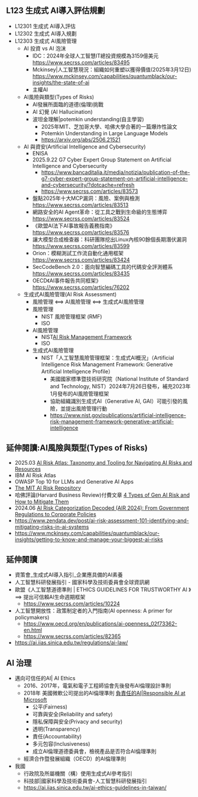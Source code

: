 ## L123 生成式 AI導入評估規劃
- L12301 生成式 AI導入評估
- L12302 生成式 AI導入規劃
- L12303 生成式 AI風險管理
  - AI 投資 vs AI 泡沫
    - IDC：2024年全球人工智慧IT總投資規模為3159億美元 https://www.secrss.com/articles/83495
    - Mckinsey|人工智慧現況：組織如何重塑以獲得價值(2025年3月12日)  https://www.mckinsey.com/capabilities/quantumblack/our-insights/the-state-of-ai
    - 主權AI 
  - AI風險與類型(Types of Risks)
    - AI發展所面臨的道德(倫理)挑戰
    - AI 幻覺 (AI Hallucination)
    - 波坦金理解|potemkin understanding(自主學習)
      - 2025年MIT、芝加哥大學、哈佛大學合著的一篇爆炸性論文
      - Potemkin Understanding in Large Language Models
      - https://arxiv.org/abs/2506.21521
  - AI 與資安(Artificial Intelligence and Cybersecurity)
    - ENISA
    - 2025.9.22 G7 Cyber Expert Group Statement on Artificial Intelligence and Cybersecurity
      - https://www.bancaditalia.it/media/notizia/publication-of-the-g7-cyber-expert-group-statement-on-artificial-intelligence-and-cybersecurity/?dotcache=refresh
      - https://www.secrss.com/articles/83573
    - 盤點2025年十大MCP漏洞：風險、案例與檢測  https://www.secrss.com/articles/83513
    - 網路安全的AI Agent革命：從工具之戰到生命級的生態博弈  https://www.secrss.com/articles/83524
    - 《歐盟AI法下AI事故報告義務指南》 https://www.secrss.com/articles/83576
    - 讓大模型合成檢查器：科研團隊挖出Linux內核90餘個長期潛伏漏洞  https://www.secrss.com/articles/83599
    - Orion：模糊測試工作流自動化通用框架 https://www.secrss.com/articles/83424
    - SecCodeBench 2.0：面向智慧編碼工具的代碼安全評測體系  https://www.secrss.com/articles/83435
    - OECD《AI事件報告共同框架》 https://www.secrss.com/articles/76202
  - 生成式AI風險管理(AI Risk Assessment)
    - 風險管理 <==> AI風險管理 <==> 生成式AI風險管理
    - 風險管理
      - NIST 風險管理框架 (RMF)
      - ISO
    - AI風險管理
      - NIST[AI Risk Management Framework](https://www.nist.gov/itl/ai-risk-management-framework)
      - ISO
    - 生成式AI風險管理
      - NIST「人工智慧風險管理框架：生成式AI概況」（Artificial Intelligence Risk Management Framework: Generative Artificial Intelligence Profile）
        - 美國國家標準暨技術研究院（National Institute of Standard and Technology, NIST）2024年7月26日發布，補充2023年1月發布的AI風險管理框架
        - 協助組織識別生成式AI（Generative AI, GAI）可能引發的風險，並提出風險管理行動
        - https://www.nist.gov/publications/artificial-intelligence-risk-management-framework-generative-artificial-intelligence  


## 延伸閱讀:AI風險與類型(Types of Risks)
- 2025.03 [AI Risk Atlas: Taxonomy and Tooling for Navigating AI Risks and Resources](https://arxiv.org/abs/2503.05780)
- IBM AI Risk Atlas
- OWASP Top 10 for LLMs and Generative AI Apps
- [The MIT AI Risk Repository](https://airisk.mit.edu/)
- 哈佛評論(Harvard Business Review)付費文章 [4 Types of Gen AI Risk and How to Mitigate Them](https://hbr.org/2024/05/4-types-of-gen-ai-risk-and-how-to-mitigate-them) 
- 2024.06 [AI Risk Categorization Decoded (AIR 2024): From Government Regulations to Corporate Policies](https://arxiv.org/abs/2406.17864)
- https://www.zendata.dev/post/ai-risk-assessment-101-identifying-and-mitigating-risks-in-ai-systems 
- https://www.mckinsey.com/capabilities/quantumblack/our-insights/getting-to-know-and-manage-your-biggest-ai-risks

## 延伸閱讀
- 資策會_生成式AI導入指引_企業應具備的AI素養
- 人工智慧科研發展指引 - 國家科學及技術委員會全球資訊網
- 歐盟《人工智慧道德準則 | ETHICS GUIDELINES FOR TRUSTWORTHY AI 》==> 提出可信賴AI生命週期框架
  - https://www.secrss.com/articles/10224 
- 人工智慧開放性：政策制定者的入門指南(AI openness: A primer for policymakers)
  - https://www.oecd.org/en/publications/ai-openness_02f73362-en.html
  - https://www.secrss.com/articles/82365 
- https://ai.iias.sinica.edu.tw/regulations/ai-law/

## AI 治理
  - 邁向可信任的AI| AI Ethics
    - 2016、2017年，電氣和電子工程師協會先後發布AI倫理設計準則
    - 2018年 美國微軟公司提出的AI倫理準則 [負責任的AI|Responsible AI at Microsoft](https://www.microsoft.com/en-us/ai/responsible-ai)
      - 公平(Fairness)
      - 可靠與安全(Reliability and safety)
      - 隱私保障與安全(Privacy and security)
      - 透明(Transparency)
      - 責任(Accountability)
      - 多元包容(Inclusiveness)
      - 成立AI倫理道德委員會，檢視產品是否符合AI倫理準則
    - 經濟合作暨發展組織（OECD）的AI倫理準則
  - 我國
    - 行政院及所屬機關（構）使用生成式AI參考指引
    - 科技部|國家科學及技術委員會-人工智慧科研發展指引
    - https://ai.iias.sinica.edu.tw/ai-ethics-guidelines-in-taiwan/
